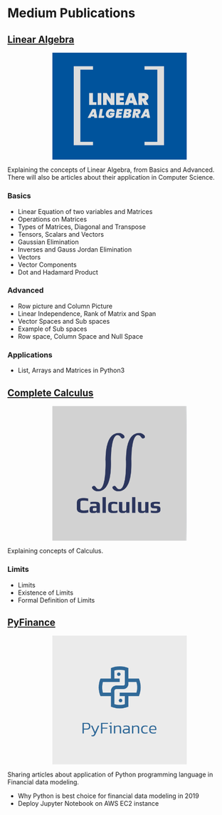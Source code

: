 # Medium Publications

## [Linear Algebra](https://medium.com/linear-algebra)

<img style=" display: block;
     max-width: 60%;
    height: auto;
    margin: auto;
    float: none!important;" src="Linear Algebra/Logo/linalg.png"
    alt ="publication-logo"/>  

Explaining the concepts of Linear Algebra, from Basics and Advanced. There will also be articles about their application in Computer Science. 

### Basics

* Linear Equation of two variables and Matrices
* Operations on Matrices
* Types of Matrices, Diagonal and Transpose
* Tensors, Scalars and Vectors
* Gaussian Elimination
* Inverses and Gauss Jordan Elimination
* Vectors
* Vector Components
* Dot and Hadamard Product

### Advanced

* Row picture and Column Picture
* Linear Independence, Rank of Matrix and Span
* Vector Spaces and Sub spaces
* Example of Sub spaces
* Row space, Column Space and Null Space

### Applications

* List, Arrays and Matrices in Python3

## [Complete Calculus](https://medium.com/complete-calculus)   

<img style=" display: block;
     max-width: 60%;
    height: auto;
    margin: auto;
    float: none!important;" src="Complete Calculus/Logo/cal.png"
    alt ="publication-logo"/>  

Explaining concepts of Calculus.

### Limits
* Limits
* Existence of Limits
* Formal Definition of Limits

## [PyFinance](https://medium.com/pyfinance)

<img style=" display: block;
     max-width: 60%;
    height: auto;
    margin: auto;
    float: none!important;" src="PyFinance/Logo/pyfin.png"
    alt ="publication-logo"/>  

Sharing articles about application of Python programming language in Financial data modeling.

* Why Python is best choice for financial data modeling in 2019
* Deploy Jupyter Notebook on AWS EC2 instance